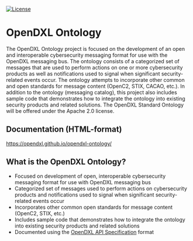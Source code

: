 [![License](https://img.shields.io/badge/License-Apache%202.0-blue.svg)](https://opensource.org/licenses/Apache-2.0)

# OpenDXL Ontology
The OpenDXL Ontology project is focused on the development of an open and interoperable cybersecurity messaging format for use with the OpenDXL messaging bus. The ontology consists of a categorized set of messages that are used to perform actions on one or more cybersecurity products as well as notifications used to signal when significant security-related events occur. The ontology attempts to incorporate other common and open standards for message content (OpenC2, STIX, CACAO, etc.). In addition to the ontology (messaging catalog), this project also includes sample code that demonstrates how to integrate the ontology into existing security products and related solutions. The OpenDXL Standard Ontology will be offered under the Apache 2.0 license.

## Documentation (HTML-format)
https://opendxl.github.io/opendxl-ontology/

## What is the OpenDXL Ontology?
* Focused on development of open, interoperable cybersecurity messaging format for use with OpenDXL messaging bus
* Categorized set of messages used to perform actions on cybersecurity products and notifications used to signal when significant security-related events occur
* Incorporates other common open standards for message content (OpenC2, STIX, etc.)
* Includes sample code that demonstrates how to integrate the ontology into existing security products and related solutions
* Documented using the [OpenDXL API Specification](https://github.com/opendxl/opendxl-api-specification) format

